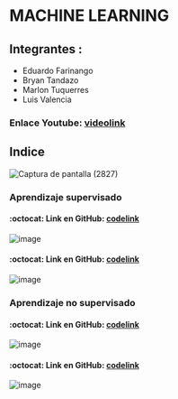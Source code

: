 # MACHINE LEARNING

## Integrantes :
- Eduardo Farinango
- Bryan Tandazo
- Marlon Tuquerres
- Luis Valencia

### Enlace Youtube: [videolink](https://youtu.be/BgbCV2x_nro)

## Indice
![Captura de pantalla (2827)](https://user-images.githubusercontent.com/77359338/174866426-0a5b5758-a81c-406b-b2dd-f6089baecda9.png)

### Aprendizaje supervisado
#### :octocat: Link en GitHub: [codelink](https://github.com/EdFarinango/IA_noSupervisado/blob/main/IA_Supervisado_arbol.ipynb)
![image](https://user-images.githubusercontent.com/77359338/174866792-a1dd05d0-3411-4694-9d38-19c5348ed9c4.png)
#### :octocat: Link en GitHub: [codelink](https://github.com/stalin246/Python/blob/main/MachineLearning/Supervisado/RegresionLogistica/Colab-MachineLearning-main/Regresion_logistica.ipynb)
![image](https://user-images.githubusercontent.com/77359338/174867847-f40653ef-ee12-4475-add4-b41a3121980f.png)
### Aprendizaje no supervisado
#### :octocat: Link en GitHub: [codelink](https://github.com/MarlonAdrian/Aprendizaje-no-supervisado/blob/main/No_supervisado.ipynb)
![image](https://user-images.githubusercontent.com/77359338/174868337-feb15e77-c92f-4135-bda0-bc059b7ace30.png)
#### :octocat: Link en GitHub: [codelink]([https://github.com/MarlonAdrian/Aprendizaje-no-supervisado/blob/main/No_supervisado.ipynb](https://github.com/BryanTnz/ReconocimientoFacialIA))
![image](https://user-images.githubusercontent.com/77359338/174868879-c4de3aa4-9ac1-486b-8480-e54e59058e29.png)
